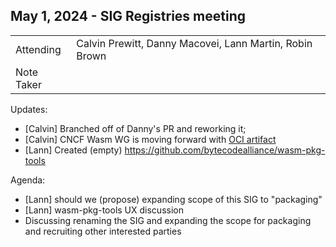 ## May 1, 2024 - SIG Registries meeting

|          |      | 
| -------- | -------- |
| Attending  | Calvin Prewitt, Danny Macovei, Lann Martin, Robin Brown
| Note Taker | 

Updates:
- [Calvin] Branched off of Danny's PR and reworking it;
- [Calvin] CNCF Wasm WG is moving forward with [OCI artifact](https://docs.google.com/document/d/1bZLjDpcG22PruvSUxGH-DNL906GEV0fYIbHQH7eNzqs/edit#heading=h.viatyeiazr3p)
- \[Lann] Created (empty) https://github.com/bytecodealliance/wasm-pkg-tools

Agenda:
- \[Lann] should we (propose) expanding scope of this SIG to "packaging"
- \[Lann] wasm-pkg-tools UX discussion
- Discussing renaming the SIG and expanding the scope for packaging and recruiting other interested parties

